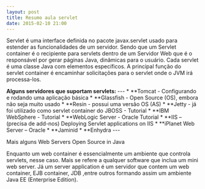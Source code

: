 ```yaml
---
layout: post
title: Resumo aula servlet
date: 2015-02-10 21:00
---
```

<p class="txt-post">
Servlet é uma interface definida no pacote javax.servlet usado para estender as funcionalidades de um servidor. Sendo que um Servlet container é o recipiente para servlets dentro de um Servidor Web que é o responsável por gerar páginas Java, dinâmicas para o usuário.
Cada servlet é uma classe Java com elementos específicos. A principal função do servlet container é encaminhar solicitações para o servlet  onde o JVM irá processa-los. 
</p>
<p class="txt-post">
<strong>
Alguns servidores que suportam servlets:
</strong>
 ---
* **Tomcat - Configurando e rodando uma aplicação básica
* **Glassfish -  Open Source (OS), embora não seja muito usado
* **Resin - possui uma versão OS (AS)
* **Jetty - já foi utilizado como servlet container do JBOSS - Tutorial
* **IBM WebSphere - Tutorial
* **WebLogic Server - Oracle Tutorial
* **IIS – (precisa de add-nos) Deploying Servlet applications on IIS
* **iPlanet Web Server – Oracle
* **Jaminid
* **Enhydra
---
</p>
<p class="txt-post">
Mais alguns Web Servers Open Source in Java

Enquanto um web container é essencialmente um ambiente que controla servlets, nesse caso. Mais se refere a qualquer software que inclua um mini web server. Já um server application é um servidor que contem um web container, EJB container,  JDB ,entre outros formando assim um ambiente Java EE (Enterprise Edition).
</p>